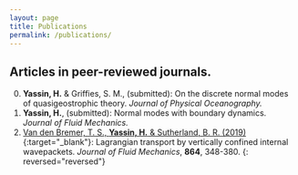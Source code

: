 ```yaml
---
layout: page
title: Publications
permalink: /publications/
---
```


## Articles in peer-reviewed journals. 

0. **Yassin, H.** & Griffies, S. M., (submitted): On the discrete normal modes of quasigeostrophic theory. *Journal of Physical Oceanography.*
0. **Yassin, H.**, (submitted): Normal modes with boundary dynamics. *Journal of Fluid Mechanics.*
0. [Van den Bremer, T. S., **Yassin, H.** & Sutherland, B. R. (2019)](https://doi.org/10.1017/jfm.2019.30){:target="_blank"}: Lagrangian transport by vertically confined internal wavepackets. *Journal of Fluid Mechanics*, **864**, 348-380.
{: reversed="reversed"}
